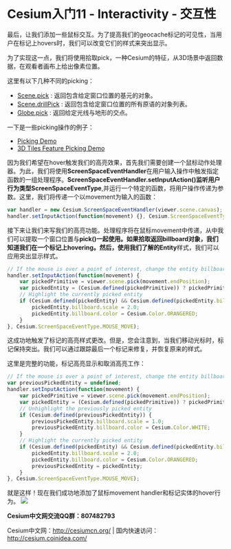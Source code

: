 # Cesium入门11 - Interactivity - 交互性
最后，让我们添加一些鼠标交互。为了提高我们的geocache标记的可见性，当用户在标记上hovers时，我们可以改变它们的样式来突出显示。

为了实现这一点，我们将使用拾取pick，一种Cesium的特征，从3D场景中返回数据，在观看者画布上给出像素位置。

这里有以下几种不同的picking：

- [Scene.pick](https://cesiumjs.org/Cesium/Build/Documentation/Scene.html#pick) : 返回包含给定窗口位置的基元的对象。
- [Scene.drillPick](https://cesiumjs.org/Cesium/Build/Documentation/Scene.html#drillPick) : 返回包含给定窗口位置的所有原语的对象列表。
- [Globe.pick](https://cesiumjs.org/Cesium/Build/Documentation/Globe.html?classFilter=globe#pick) : 返回给定光线与地形的交点。

一下是一些picking操作的例子：
- [Picking Demo](https://cesiumjs.org/Cesium/Build/Apps/Sandcastle/index.html?src=Picking.html&label=Showcases)
- [3D Tiles Feature Picking Demo](https://cesiumjs.org/Cesium/Build/Apps/Sandcastle/index.html?src=3D%20Tiles%20Feature%20Picking.html&label=3D%20Tiles)

因为我们希望在hover触发我们的高亮效果，首先我们需要创建一个鼠标动作处理器。为此，我们将使用**ScreenSpaceEventHandler**在用户输入操作中触发指定函数的一组处理程序。**ScreenSpaceEventHandler.setInputAction()**监听用户行为类型**ScreenSpaceEventType**,并运行一个特定的函数，将用户操作传递为参数。这里，我们将传递一个以movement为输入的函数：
```javascript
var handler = new Cesium.ScreenSpaceEventHandler(viewer.scene.canvas);
handler.setInputAction(function(movement) {}, Cesium.ScreenSpaceEventType.MOUSE_MOVE);
```

接下来让我们来写我们的高亮功能。处理程序将在鼠标movement中传递，从中我们可以提取一个窗口位置与**pick()**一起使用。如果拾取返回billboard对象，我们知道我们在一个标记上hovering。然后，使用我们了解的**Entity**样式，我们可以应用突出显示样式。

```javascript
// If the mouse is over a point of interest, change the entity billboard scale and color
handler.setInputAction(function(movement) {
    var pickedPrimitive = viewer.scene.pick(movement.endPosition);
    var pickedEntity = (Cesium.defined(pickedPrimitive)) ? pickedPrimitive.id : undefined;
    // Highlight the currently picked entity
    if (Cesium.defined(pickedEntity) && Cesium.defined(pickedEntity.billboard)) {
        pickedEntity.billboard.scale = 2.0;
        pickedEntity.billboard.color = Cesium.Color.ORANGERED;
    }
}, Cesium.ScreenSpaceEventType.MOUSE_MOVE);
```

这成功地触发了标记的高亮样式更改。但是，您会注意到，当我们移动光标时，标记保持突出。我们可以通过跟踪最后一个标记来修复，并恢复原来的样式。

这里是完整的功能，标记高亮显示和取消高亮工作：
```javascript
// If the mouse is over a point of interest, change the entity billboard scale and color
var previousPickedEntity = undefined;
handler.setInputAction(function(movement) {
    var pickedPrimitive = viewer.scene.pick(movement.endPosition);
    var pickedEntity = (Cesium.defined(pickedPrimitive)) ? pickedPrimitive.id : undefined;
    // Unhighlight the previously picked entity
    if (Cesium.defined(previousPickedEntity)) {
        previousPickedEntity.billboard.scale = 1.0;
        previousPickedEntity.billboard.color = Cesium.Color.WHITE;
    }
    // Highlight the currently picked entity
    if (Cesium.defined(pickedEntity) && Cesium.defined(pickedEntity.billboard)) {
        pickedEntity.billboard.scale = 2.0;
        pickedEntity.billboard.color = Cesium.Color.ORANGERED;
        previousPickedEntity = pickedEntity;
    }
}, Cesium.ScreenSpaceEventType.MOUSE_MOVE);
```
就是这样！现在我们成功地添加了鼠标movement handler和标记实体的hover行为。
![](https://i.loli.net/2018/08/16/5b7522a7bda8e.jpg)

**Cesium中文网交流QQ群：807482793**

Cesium中文网：http://cesiumcn.org/ | 国内快速访问：http://cesium.coinidea.com/